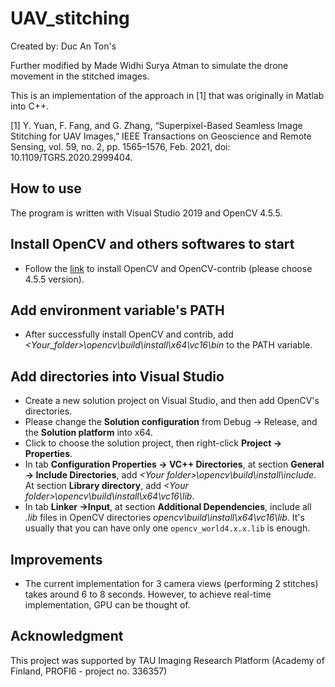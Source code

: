 # UAV_stitching

Created by: Duc An Ton's

Further modified by Made Widhi Surya Atman to simulate the drone movement in the stitched images.

This is an implementation of the approach in [1]
that was originally in Matlab into C++.

[1] Y. Yuan, F. Fang, and G. Zhang, “Superpixel-Based Seamless Image Stitching for UAV Images,” IEEE Transactions on Geoscience and Remote Sensing, vol. 59, no. 2, pp. 1565–1576, Feb. 2021, doi: 10.1109/TGRS.2020.2999404.

## How to use

The program is written with Visual Studio 2019 and OpenCV 4.5.5.

## Install OpenCV and others softwares to start

- Follow the [link](https://youtu.be/-GY2gT2umpk) to install OpenCV and OpenCV-contrib (please choose 4.5.5 version).

## Add environment variable's PATH

- After successfully install OpenCV and contrib, add *\<Your_folder>\opencv\build\install\x64\vc16\bin* to the PATH variable.

## Add directories into Visual Studio

- Create a new solution project on Visual Studio, and then add OpenCV's directories.
- Please change the **Solution configuration** from Debug -> Release, and the **Solution platform** into x64.
- Click to choose the solution project, then right-click **Project -> Properties**.
- In tab **Configuration Properties -> VC++ Directories**, at section **General -> Include Directories**, add *\<Your folder>\opencv\build\install\include*. At section **Library directory**, add *\<Your folder>\opencv\build\install\x64\vc16\lib*.
- In tab **Linker ->Input**, at section **Additional Dependencies**, include all *.lib* files in OpenCV directories *opencv\build\install\x64\vc16\lib*. It's usually that you can have only one `opencv_world4.x.x.lib` is enough.

<!-- ## Code flow

In `main.cpp`

- At line 11, please specify the canvas directory path for the canvas image. The input images can be putted into folder `imgs` in the Github repo.
- At line 19 and 20, please specify the number of sub-images' center points and radiuses.
- At line 30, please specify the number of seconds and the fps of it. So the total frames after stitching together will be `frames = seconds x fps`.
- Also at line 30, please specify the changes in x and y coordinates after each frame to mimic multiple moving drones. *You can read more about the ImageSimulator class and its functions in `ImageSimulator.h` and `ImageSimulator.cpp`*.

Main flow: At the moment, after specify all above details, the code should generate an output video showing stitched images from 3 camera views and 30 seconds. -->

## Improvements

- The current implementation for 3 camera views (performing 2 stitches) takes around 6 to 8 seconds. However, to achieve real-time implementation, GPU can be thought of.

## Acknowledgment
This project was supported by TAU Imaging Research Platform (Academy of Finland, PROFI6 - project no. 336357)
